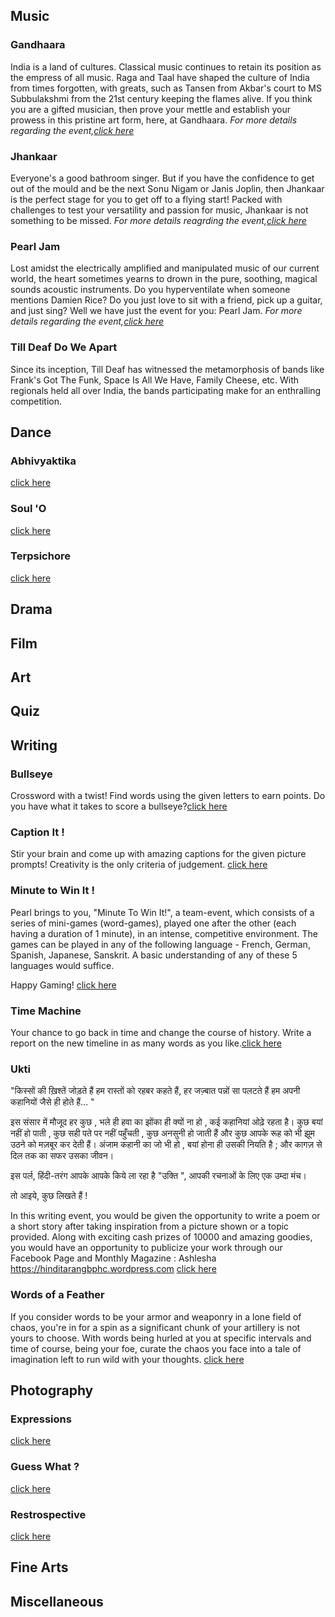 <!-- TITLE: List Of Events -->
<!-- SUBTITLE: Arranged under different genres -->

## Music
### Gandhaara
India is a land of cultures. Classical music continues to retain its position as the empress of all music. Raga and Taal have shaped the culture of India from times forgotten, with greats, such as Tansen from Akbar's court to MS Subbulakshmi from the 21st century keeping the flames alive. If you think you are a gifted musician, then prove your mettle and establish your prowess in this pristine art form, here, at Gandhaara.
*For more details regarding the event,[click here](/fests/pearl/events/gandhaara)*
### Jhankaar
Everyone's a good bathroom singer. But if you have the confidence to get out of the mould and be the next Sonu Nigam or Janis Joplin, then Jhankaar is the perfect stage for you to get off to a flying start! Packed with challenges to test your versatility and passion for music, Jhankaar is not something to be missed.
*For more details reagrding the event,[click here](/fests/pearl/events/jhankaar)*
### Pearl Jam
Lost amidst the electrically amplified and manipulated music of our current world, the heart sometimes yearns to drown in the pure, soothing, magical sounds acoustic instruments. Do you hyperventilate when someone mentions Damien Rice? Do you just love to sit with a friend, pick up a guitar, and just sing? Well we have just the event for you: Pearl Jam.
*For more details regarding the event,[click here](/fests/pearl/events/pearljam)*
### Till Deaf Do We Apart 
Since its inception, Till Deaf has witnessed the metamorphosis of bands like Frank's Got The Funk, Space Is All We Have, Family Cheese, etc. With regionals held all over India, the bands participating make for an enthralling competition.
## Dance
### Abhivyaktika
[click here](/fests/pearl/events/abhivyakti)
### Soul 'O
[click here](/fests/pearl/events/soulo)
### Terpsichore
[click here](/fests/pearl/events/terpsichore)
## Drama
## Film
## Art
## Quiz
## Writing
### Bullseye
Crossword with a twist! Find words using the given letters to earn points. Do you have what it takes to score a bullseye?[click here](/fests/pearl/events/bullseye)
### Caption It !
Stir your brain and come up with amazing captions for the given picture prompts! Creativity is the only criteria of judgement. [click here](/fests/pearl/events/captionit)
### Minute to Win It !
Pearl brings to you, "Minute To Win It!", a team-event, which consists of a series of mini-games (word-games), played one after the other (each having a duration of 1 minute), in an intense, competitive environment. The games can be played in any of the following language - French, German, Spanish, Japanese, Sanskrit. A basic understanding of any of these 5 languages would suffice.

Happy Gaming! [click here](/fests/pearl/events/minutetowinit)
### Time Machine 
Your chance to go back in time and change the course of history. Write a report on the new timeline in as many words as you like.[click here](/fests/pearl/events/timemachine)
### Ukti
"किस्सों की ख़िश्तें जोड़ते हैं हम रास्तों को रहबर कहते हैं, हर जज़्बात पन्नों सा पलटते हैं हम अपनी कहानियों जैसे ही होते हैं... "

इस संसार में मौजूद हर कुछ , भले ही हवा का झोंका ही क्यों ना हो , कई कहानियां ओढ़े रहता है। कुछ बयां नहीं हो पाती , कुछ सही पते पर नहीं पहुँचती , कुछ अनसुनी हो जाती हैं और कुछ आपके रूह को भी झूम उठने को मज़बूर कर देती हैं। अंजाम कहानी का जो भी हो , बयां होना ही उसकी नियति है ; और कागज़ से दिल तक का सफर उसका जीवन।

इस पर्ल, हिंदी-तरंग आपके आपके किये ला रहा है "उक्ति ", आपकी रचनाओं के लिए एक उम्दा मंच।

तो आइये, कुछ लिखते हैं !

In this writing event, you would be given the opportunity to write a poem or a short story after taking inspiration from a picture shown or a topic provided. Along with exciting cash prizes of 10000 and amazing goodies, you would have an opportunity to publicize your work through our Facebook Page and Monthly Magazine : Ashlesha https://hinditarangbphc.wordpress.com [click here](/fests/pearl/events/ukti)
### Words of a Feather
If you consider words to be your armor and weaponry in a lone field of chaos, you're in for a spin as a significant chunk of your artillery is not yours to choose. With words being hurled at you at specific intervals and time of course, being your foe, curate the chaos you face into a tale of imagination left to run wild with your thoughts. [click here](/fests/pearl/events/woaf)
## Photography
### Expressions
[click here](/fests/pearl/events/expressions)
### Guess What ?
[click here](/fests/pearl/events/guesswhat)
### Restrospective
[click here](/fests/pearl/events/restrospective)
## Fine Arts
## Miscellaneous